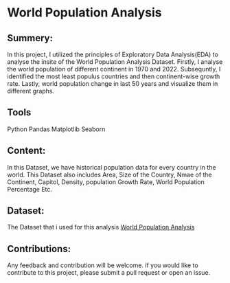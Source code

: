 # World Population Analysis

## Summery:
In this project, I utilized the principles of Exploratory Data Analysis(EDA) to analyse the insite of the World Population Analysis Dataset. Firstly, I analyse the world population of different continent in 1970 and 2022. Subsequntly, I identified the most least populus countries and then continent-wise growth rate. Lastly, world population change in last 50 years and visualize them in different graphs.

## Tools
Python
Pandas
Matplotlib
Seaborn

## Content:
In this Dataset, we have historical population data for every country in the world. This Dataset also includes Area, Size of the Country, Nmae of the Continent, Capitol, Density, population Growth Rate, World Population Percentage Etc.

## Dataset:
The Dataset that i used for this analysis [World Population Analysis](https://www.kaggle.com/datasets/iamsouravbanerjee/world-population-dataset#)

## Contributions:
Any feedback and contribution will be welcome. if you would like to contribute to this project, please submit a pull request or open an issue.
